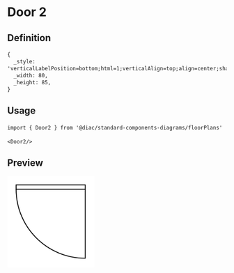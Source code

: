 # Door 2

## Definition

```
{
  _style: 'verticalLabelPosition=bottom;html=1;verticalAlign=top;align=center;shape=mxgraph.floorplan.doorRight;aspect=fixed;',
  _width: 80,
  _height: 85,
}
```

## Usage

```
import { Door2 } from '@diac/standard-components-diagrams/floorPlans'

<Door2/>
```

## Preview

<img src="./door-2.png" width="200"/>
